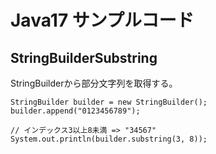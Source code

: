 # Java17 サンプルコード

## StringBuilderSubstring
StringBuilderから部分文字列を取得する。
```
StringBuilder builder = new StringBuilder();
builder.append("0123456789");

// インデックス3以上8未満 => "34567"
System.out.println(builder.substring(3, 8));
```
